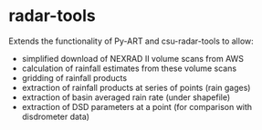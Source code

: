 # radar-tools
Extends the functionality of Py-ART and csu-radar-tools to allow:
 - simplified download of NEXRAD II volume scans from AWS
 - calculation of rainfall estimates from these volume scans
 - gridding of rainfall products
 - extraction of rainfall products at series of points (rain gages)
 - extraction of basin averaged rain rate (under shapefile)
 - extraction of DSD parameters at a point (for comparison with disdrometer data)
